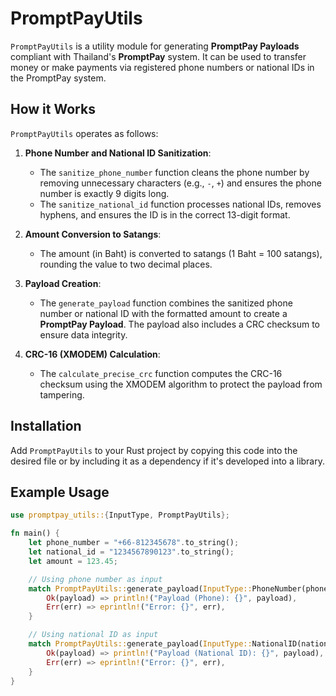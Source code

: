 # PromptPayUtils

`PromptPayUtils` is a utility module for generating **PromptPay Payloads** compliant with Thailand's **PromptPay** system. It can be used to transfer money or make payments via registered phone numbers or national IDs in the PromptPay system.

## How it Works

`PromptPayUtils` operates as follows:

1. **Phone Number and National ID Sanitization**:
   - The `sanitize_phone_number` function cleans the phone number by removing unnecessary characters (e.g., `-`, `+`) and ensures the phone number is exactly 9 digits long.
   - The `sanitize_national_id` function processes national IDs, removes hyphens, and ensures the ID is in the correct 13-digit format.

2. **Amount Conversion to Satangs**:
   - The amount (in Baht) is converted to satangs (1 Baht = 100 satangs), rounding the value to two decimal places.

3. **Payload Creation**:
   - The `generate_payload` function combines the sanitized phone number or national ID with the formatted amount to create a **PromptPay Payload**. The payload also includes a CRC checksum to ensure data integrity.

4. **CRC-16 (XMODEM) Calculation**:
   - The `calculate_precise_crc` function computes the CRC-16 checksum using the XMODEM algorithm to protect the payload from tampering.

## Installation

Add `PromptPayUtils` to your Rust project by copying this code into the desired file or by including it as a dependency if it's developed into a library.

## Example Usage

```rust
use promptpay_utils::{InputType, PromptPayUtils};

fn main() {
    let phone_number = "+66-812345678".to_string();
    let national_id = "1234567890123".to_string();
    let amount = 123.45;

    // Using phone number as input
    match PromptPayUtils::generate_payload(InputType::PhoneNumber(phone_number), amount) {
        Ok(payload) => println!("Payload (Phone): {}", payload),
        Err(err) => eprintln!("Error: {}", err),
    }

    // Using national ID as input
    match PromptPayUtils::generate_payload(InputType::NationalID(national_id), amount) {
        Ok(payload) => println!("Payload (National ID): {}", payload),
        Err(err) => eprintln!("Error: {}", err),
    }
}
